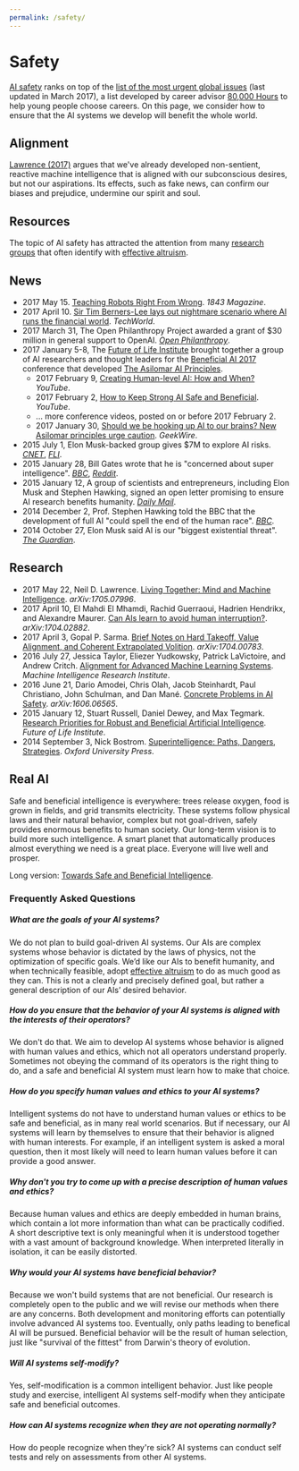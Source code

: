 ```yaml
---
permalink: /safety/
---
```

# Safety

[AI safety](https://80000hours.org/problem-profiles/positively-shaping-artificial-intelligence/) ranks on top of the [list of the most urgent global issues](https://80000hours.org/articles/cause-selection/) (last updated in March 2017), a list developed by career advisor [80,000 Hours](https://80000hours.org/) to help young people choose careers. On this page, we consider how to ensure that the AI systems we develop will benefit the whole world. 

## Alignment

[Lawrence (2017)](https://arxiv.org/abs/1705.07996) argues that we've already developed non-sentient, reactive machine intelligence that is aligned with our subconscious desires, but not our aspirations. Its effects, such as fake news, can confirm our biases and prejudice, undermine our spirit and soul.

## Resources

The topic of AI safety has attracted the attention from many [research groups](http://realai.org/safety/research-groups/) that often identify with [effective altruism](http://realai.org/safety/effective-altruism/).

## News

* 2017 May 15. [Teaching Robots Right From Wrong](https://www.1843magazine.com/features/teaching-robots-right-from-wrong). *1843 Magazine*.
* 2017 April 10. [Sir Tim Berners-Lee lays out nightmare scenario where AI runs the financial world](http://www.techworld.com/social-media/sir-tim-berners-lee-lays-out-nightmare-scenario-where-ai-runs-world-economy-3657280/). *TechWorld*.
* 2017 March 31, The Open Philanthropy Project awarded a grant of $30 million in general support to OpenAI. [*Open Philanthropy*](http://www.openphilanthropy.org/focus/global-catastrophic-risks/potential-risks-advanced-artificial-intelligence/openai-general-support).
* 2017 January 5-8, The [Future of Life Institute](https://futureoflife.org/) brought together a group of AI researchers and thought leaders for the [Beneficial AI 2017](https://futureoflife.org/bai-2017/) conference that developed [The Asilomar AI Principles](https://futureoflife.org/ai-principles/).
  * 2017 February 9, [Creating Human-level AI: How and When?](https://www.youtube.com/watch?v=V0aXMTpZTfc) *YouTube*.
  * 2017 February 2, [How to Keep Strong AI Safe and Beneficial](https://www.youtube.com/watch?v=UMq4BcRf-bY). *YouTube*.
  * ... more conference videos, posted on or before 2017 February 2.
  * 2017 January 30, [Should we be hooking up AI to our brains? New Asilomar principles urge caution](http://www.geekwire.com/2017/asilomar-ai-principles-caution/). *GeekWire*.
* 2015 July 1, Elon Musk-backed group gives $7M to explore AI risks. [*CNET*](https://www.cnet.com/news/musk-backed-ai-group-to-give-7m-on-artificial-intelligence-research/), [*FLI*](https://futureoflife.org/2015selection/).
* 2015 January 28, Bill Gates wrote that he is "concerned about super intelligence". [*BBC*](http://www.bbc.com/news/31047780), [*Reddit*](https://www.reddit.com/r/IAmA/comments/2tzjp7/hi_reddit_im_bill_gates_and_im_back_for_my_third/co3r3g8/).
* 2015 January 12, A group of scientists and entrepreneurs, including Elon Musk and Stephen Hawking, signed an open letter promising to ensure AI research benefits humanity. [*Daily Mail*](http://www.dailymail.co.uk/sciencetech/article-2907069/Don-t-let-AI-jobs-kill-Stephen-Hawking-Elon-Musk-sign-open-letter-warning-robot-uprising.html).
* 2014 December 2, Prof. Stephen Hawking told the BBC that the development of full AI "could spell the end of the human race". [*BBC*](http://www.bbc.com/news/technology-30290540).
* 2014 October 27, Elon Musk said AI is our "biggest existential threat". [*The Guardian*](https://www.theguardian.com/technology/2014/oct/27/elon-musk-artificial-intelligence-ai-biggest-existential-threat).

## Research

* 2017 May 22, Neil D. Lawrence. [Living Together: Mind and Machine Intelligence](https://arxiv.org/abs/1705.07996). *arXiv:1705.07996*.
* 2017 April 10, El Mahdi El Mhamdi, Rachid Guerraoui, Hadrien Hendrikx, and Alexandre Maurer. [Can AIs learn to avoid human interruption?](https://arxiv.org/abs/1704.02882). *arXiv:1704.02882*.
* 2017 April 3, Gopal P. Sarma. [Brief Notes on Hard Takeoff, Value Alignment, and Coherent Extrapolated Volition](https://arxiv.org/abs/1704.00783). *arXiv:1704.00783*.
* 2016 July 27, Jessica Taylor, Eliezer Yudkowsky, Patrick LaVictoire, and Andrew Critch. [Alignment for Advanced Machine Learning Systems](https://intelligence.org/2016/07/27/alignment-machine-learning/). *Machine Intelligence Research Institute*.
* 2016 June 21, Dario Amodei, Chris Olah, Jacob Steinhardt, Paul Christiano, John Schulman, and Dan Mané. [Concrete Problems in AI Safety](https://arxiv.org/abs/1606.06565). *arXiv:1606.06565*.
* 2015 January 12, Stuart Russell, Daniel Dewey, and Max Tegmark. [Research Priorities for Robust and Beneficial Artificial Intelligence](https://futureoflife.org/data/documents/research_priorities.pdf). *Future of Life Institute*.
* 2014 September 3, Nick Bostrom. [Superintelligence: Paths, Dangers, Strategies](https://www.amazon.com/gp/product/0199678111/). *Oxford University Press*.

## Real AI

Safe and beneficial intelligence is everywhere: trees release oxygen, food is grown in fields, and grid transmits electricity. These systems follow physical laws and their natural behavior, complex but not goal-driven, safely provides enormous benefits to human society. Our long-term vision is to build more such intelligence. A smart planet that automatically produces almost everything we need is a great place. Everyone will live well and prosper.

Long version: [Towards Safe and Beneficial Intelligence](http://realai.org/blog/towards-safe-and-beneficial-intelligence/).

### Frequently Asked Questions

##### What are the goals of your AI systems?

We do not plan to build goal-driven AI systems. Our AIs are complex systems whose behavior is dictated by the laws of physics, not the optimization of specific goals. We’d like our AIs to benefit humanity, and when technically feasible, adopt [effective altruism](http://realai.org/safety/effective-altruism) to do as much good as they can. This is not a clearly and precisely defined goal, but rather a general description of our AIs’ desired behavior.

##### How do you ensure that the behavior of your AI systems is aligned with the interests of their operators?

We don't do that. We aim to develop AI systems whose behavior is aligned with human values and ethics, which not all operators understand properly. Sometimes not obeying the command of its operators is the right thing to do, and a safe and beneficial AI system must learn how to make that choice.

##### How do you specify human values and ethics to your AI systems?

Intelligent systems do not have to understand human values or ethics to be safe and beneficial, as in many real world scenarios. But if necessary, our AI systems will learn by themselves to ensure that their behavior is aligned with human interests. For example, if an intelligent system is asked a moral question, then it most likely will need to learn human values before it can provide a good answer.

##### Why don't you try to come up with a precise description of human values and ethics?

Because human values and ethics are deeply embedded in human brains, which contain a lot more information than what can be practically codified. A short descriptive text is only meaningful when it is understood together with a vast amount of background knowledge. When interpreted literally in isolation, it can be easily distorted.

##### Why would your AI systems have beneficial behavior?

Because we won't build systems that are not beneficial. Our research is completely open to the public and we will revise our methods when there are any concerns. Both development and monitoring efforts can potentially involve advanced AI systems too. Eventually, only paths leading to benefical AI will be pursued. Beneficial behavior will be the result of human selection, just like "survival of the fittest" from Darwin's theory of evolution.

##### Will AI systems self-modify?

Yes, self-modification is a common intelligent behavior. Just like people study and exercise, intelligent AI systems self-modify when they anticipate safe and beneficial outcomes.

##### How can AI systems recognize when they are not operating normally?

How do people recognize when they're sick? AI systems can conduct self tests and rely on assessments from other AI systems.
